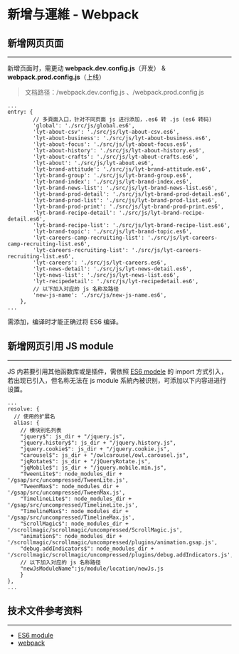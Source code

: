 # 新增与運維 - Webpack

## 新增网页页面
---
新增页面时，需更动 **webpack.dev.config.js**（开发） & **webpack.prod.config.js**（上线）

> 文档路径：/webpack.dev.config.js 、/webpack.prod.config.js

```
...
entry: {
        // 多頁面入口，针对不同页面 js 进行添加，.es6 转 .js (es6 转码)
        'global': './src/js/global.es6',
        'lyt-about-csv': './src/js/lyt-about-csv.es6',
        'lyt-about-business': './src/js/lyt-about-business.es6',
        'lyt-about-focus': './src/js/lyt-about-focus.es6',
        'lyt-about-history': './src/js/lyt-about-history.es6',
        'lyt-about-crafts': './src/js/lyt-about-crafts.es6',
        'lyt-about': './src/js/lyt-about.es6',
        'lyt-brand-attitude': './src/js/lyt-brand-attitude.es6',
        'lyt-brand-group': './src/js/lyt-brand-group.es6',
        'lyt-brand-index': './src/js/lyt-brand-index.es6',
        'lyt-brand-news-list': './src/js/lyt-brand-news-list.es6',
        'lyt-brand-prod-detail': './src/js/lyt-brand-prod-detail.es6',
        'lyt-brand-prod-list': './src/js/lyt-brand-prod-list.es6',
        'lyt-brand-prod-print': './src/js/lyt-brand-prod-print.es6',
        'lyt-brand-recipe-detail': './src/js/lyt-brand-recipe-detail.es6',
        'lyt-brand-recipe-list': './src/js/lyt-brand-recipe-list.es6',
        'lyt-brand-topic': './src/js/lyt-brand-topic.es6',
        'lyt-careers-camp-recruiting-list': './src/js/lyt-careers-camp-recruiting-list.es6',
        'lyt-careers-recruiting-list': './src/js/lyt-careers-recruiting-list.es6',
        'lyt-careers': './src/js/lyt-careers.es6',
        'lyt-news-detail': './src/js/lyt-news-detail.es6',
        'lyt-news-list': './src/js/lyt-news-list.es6',
        'lyt-recipedetail': './src/js/lyt-recipedetail.es6',
        // 以下加入对应的 js 名称及路径
        'new-js-name': './src/js/new-js-name.es6',
    },
...
```

需添加，编译时才能正确过将 ES6 编译。

## 新增网页引用 JS module
---

JS 内若要引用其他函数库或是插件，需依照 [ES6 modele](http://es6.ruanyifeng.com/#docs/module) 的 import 方式引入，
若出现已引入，但名称无法在 js module 系統內被识别，可添加以下内容进进行设置。

```
...
resolve: {
  // 使用的扩展名
  alias: {
    // 模块别名列表
    "jquery$": js_dir + "/jquery.js",
    "jquery.history$": js_dir + "/jquery.history.js",
    "jquery.cookie$": js_dir + "/jquery.cookie.js",
    "carousel$": js_dir + "/owlcarousel/owl.carousel.js",
    "jqRotate$": js_dir + "/jQueryRotate.js",
    "jqMobile$": js_dir + "/jquery.mobile.min.js",
    "TweenLite$": node_modules_dir + '/gsap/src/uncompressed/TweenLite.js',
    "TweenMax$": node_modules_dir + '/gsap/src/uncompressed/TweenMax.js',
    "TimelineLite$": node_modules_dir + '/gsap/src/uncompressed/TimelineLite.js',
    "TimelineMax$": node_modules_dir + '/gsap/src/uncompressed/TimelineMax.js',
    "ScrollMagic$": node_modules_dir + '/scrollmagic/scrollmagic/uncompressed/ScrollMagic.js',
    "animation$": node_modules_dir + '/scrollmagic/scrollmagic/uncompressed/plugins/animation.gsap.js',
    "debug.addIndicators$": node_modules_dir + '/scrollmagic/scrollmagic/uncompressed/plugins/debug.addIndicators.js',
    // 以下加入对应的 js 名称路径
    "newJsModuleName":js/module/location/newJs.js
    }
},
...

```

## 技术文件参考资料
---

- [ES6 module](http://es6.ruanyifeng.com/#docs/module)
- [webpack](https://doc.webpack-china.org/concepts/)

